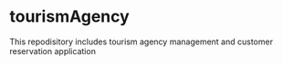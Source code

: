 # tourismAgency
This repodisitory includes tourism agency management and customer reservation application
